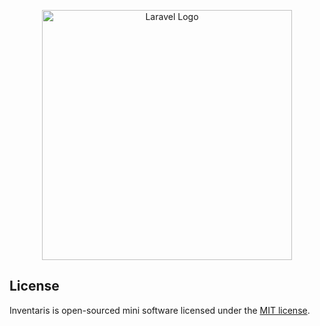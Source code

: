 <p align="center"><a href="https://github.com/yuxxeun/jasmine" target="_blank"><img src="https://raw.githubusercontent.com/laravel/art/master/logo-lockup/5%20SVG/2%20CMYK/1%20Full%20Color/laravel-logolockup-cmyk-red.svg" width="400" alt="Laravel Logo"></a></p>

## License

Inventaris is open-sourced mini software licensed under the [MIT license](./LICENSE).
